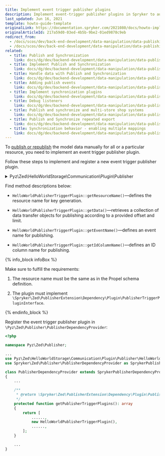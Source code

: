 ```yaml
---
title: Implement event trigger publisher plugins
description: Implement event-trigger publisher plugins in Spryker to automate data publishing. Enhance backend functionality with this comprehensive guide on event handling.
last_updated: Jun 16, 2021
template: howto-guide-template
originalLink: https://documentation.spryker.com/2021080/docs/howto-implement-event-trigger-publisher-plugins
originalArticleId: 217a59d0-03ed-4b5b-9be2-01ed9878c9eb
redirect_from:
  - /docs/scos/dev/back-end-development/data-manipulation/data-publishing/implement-event-trigger-publisher-plugins.html
  - /docs/scos/dev/back-end-development/data-manipulation/data-publishing/implementing-event-trigger-publisher-plugins.html
related:
  - title: Publish and Synchronization
    link: docs/dg/dev/backend-development/data-manipulation/data-publishing/publish-and-synchronization.html
  - title: Implement Publish and Synchronization
    link: docs/dg/dev/backend-development/data-manipulation/data-publishing/implement-publish-and-synchronization.html
  - title: Handle data with Publish and Synchronization
    link: docs/dg/dev/backend-development/data-manipulation/data-publishing/handle-data-with-publish-and-synchronization.html
  - title: Adding publish events
    link: docs/dg/dev/backend-development/data-manipulation/data-publishing/add-publish-events.html
  - title: Implement synchronization plugins
    link: docs/dg/dev/backend-development/data-manipulation/data-publishing/implement-synchronization-plugins.html
  - title: Debug listeners
    link: docs/dg/dev/backend-development/data-manipulation/data-publishing/debug-listeners.html
  - title: Publish and synchronize and multi-store shop systems
    link: docs/dg/dev/backend-development/data-manipulation/data-publishing/publish-and-synchronize-and-multi-store-shop-systems.html
  - title: Publish and Synchronize repeated export
    link: docs/dg/dev/backend-development/data-manipulation/data-publishing/publish-and-synchronize-repeated-export.html
  - title: Synchronization behavior - enabling multiple mappings
    link: docs/dg/dev/backend-development/data-manipulation/data-publishing/configurartion/mapping-configuration.html
---
```


To [publish or republish](/docs/dg/dev/backend-development/data-manipulation/data-publishing/publish-and-synchronize-re-synchronization-and-re-generation.html#published-data-re-generation) the model data manually for all or a particular resource, you need to implement an event trigger publisher plugin.

Follow these steps to implement and register a new event trigger publisher plugin.

<details><summary>Pyz\Zed\HelloWorldStorage\Communication\Plugin\Publisher</summary>

```php
<?php

namespace Pyz\Zed\HelloWorldStorage\Communication\Plugin\Publisher;

use Spryker\Zed\Kernel\Communication\AbstractPlugin;
use Spryker\Zed\PublisherExtension\Dependency\Plugin\PublisherTriggerPluginInterface;

/**
 * @method \Pyz\Zed\HelloWorldStorage\Business\HelloWorldStorageFacadeInterface getFacade()
 * @method \Pyz\Zed\HelloWorldStorage\Communication\HelloWorldStorageCommunicationFactory getFactory()
 * @method \Pyz\Zed\HelloWorldStorage\HelloWorldStorageConfig getConfig()
 */
class HelloWorldPublisherTriggerPlugin extends AbstractPlugin implements PublisherTriggerPluginInterface
{
    /**
     * @return string
     */
    public function getResourceName(): string
    {
        return HelloWorldStorageConfig::HELLO_WORLD_RESOURCE_NAME;
    }

    /**
     * @param int $offset
     * @param int $limit
     *
     * @return \Generated\Shared\Transfer\GlossaryKeyTransfer[]
     */
    public function getData(int $offset, int $limit): array
    {
        return $this->getFacade()->findHelloWorldEntities($offset, $limit);
    }

    /**
     * @return string
     */
    public function getEventName(): string
    {
        return HelloWorldStorageConfig::HELLO_WORLD_PUBLISH_WRITE;
    }

    /**
     * @return string|null
     */
    public function getIdColumnName(): ?string
    {
        return PyzHelloWorldTableMap::COL_ID_HELLO_WORLD;
    }
}
```

</details>

Find method descriptions below:
- `HelloWorldPublisherTriggerPlugin::getResourceName()`—defines the resource name for key generation.
- `HelloWorldPublisherTriggerPlugin::getData()`—retrieves a collection of data transfer objects for publishing according to a provided offset and limit.
- `HelloWorldPublisherTriggerPlugin::getEventName()`—defines an event name for publishing.

- `HelloWorldPublisherTriggerPlugin::getIdColumnName()`—defines an ID column name for publishing.

{% info_block infoBox %}

Make sure to fulfill the requirements:

1. The resource name must be the same as in the Propel schema definition.

2. The plugin must implement `\Spryker\Zed\PublisherExtension\Dependency\Plugin\PublisherTriggerPluginInterface`.

{% endinfo_block %}

Register the event trigger publisher plugin in `\Pyz\Zed\Publisher\PublisherDependencyProvider`:

```php
<?php

namespace Pyz\Zed\Publisher;

...
use Pyz\Zed\HelloWorldStorage\Communication\Plugin\Publisher\HelloWorldPublisherTriggerPlugin;
use Spryker\Zed\Publisher\PublisherDependencyProvider as SprykerPublisherDependencyProvider;

class PublisherDependencyProvider extends SprykerPublisherDependencyProvider
{
    ...

    /**
     * @return \Spryker\Zed\PublisherExtension\Dependency\Plugin\PublisherTriggerPluginInterface[]
     */
    protected function getPublisherTriggerPlugins(): array
    {
        return [
            ......,
            new HelloWorldPublisherTriggerPlugin(),
            ......,
        ];
    }

    ...
}
```
